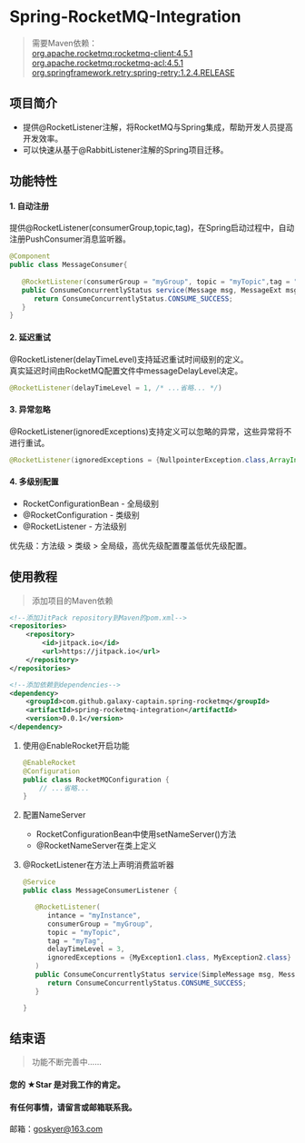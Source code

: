 # Spring-RocketMQ-Integration 
> 需要Maven依赖：<br> 
[org.apache.rocketmq:rocketmq-client:4.5.1](https://mvnrepository.com/artifact/org.apache.rocketmq/rocketmq-client/4.5.1)<br>
[org.apache.rocketmq:rocketmq-acl:4.5.1](https://mvnrepository.com/artifact/org.apache.rocketmq/rocketmq-acl/4.5.1)<br>
[org.springframework.retry:spring-retry:1.2.4.RELEASE](https://mvnrepository.com/artifact/org.springframework.retry/spring-retry/1.2.4.RELEASE)

## 项目简介 
* 提供@RocketListener注解，将RocketMQ与Spring集成，帮助开发人员提高开发效率。
* 可以快速从基于@RabbitListener注解的Spring项目迁移。

## 功能特性
#### 1. 自动注册
提供@RocketListener(consumerGroup,topic,tag)，在Spring启动过程中，自动注册PushConsumer消息监听器。
```java
@Component
public class MessageConsumer{
    
   @RocketListener(consumerGroup = "myGroup", topic = "myTopic",tag = "myTag")
   public ConsumeConcurrentlyStatus service(Message msg, MessageExt msgx, ConsumeConcurrentlyContext context) {
      return ConsumeConcurrentlyStatus.CONSUME_SUCCESS;
   }
}
```
#### 2. 延迟重试
@RocketListener(delayTimeLevel)支持延迟重试时间级别的定义。<br>
真实延迟时间由RocketMQ配置文件中messageDelayLevel决定。
```java
@RocketListener(delayTimeLevel = 1, /* ...省略... */)
```

#### 3. 异常忽略
@RocketListener(ignoredExceptions)支持定义可以忽略的异常，这些异常将不进行重试。
```java
@RocketListener(ignoredExceptions = {NullpointerException.class,ArrayIndexOutOfBoundsException.class})
```

#### 4. 多级别配置
* RocketConfigurationBean - 全局级别
* @RocketConfiguration - 类级别
* @RocketListener - 方法级别

优先级：方法级 > 类级 > 全局级，高优先级配置覆盖低优先级配置。

## 使用教程
> 添加项目的Maven依赖
```xml
<!--添加JitPack repository到Maven的pom.xml-->
<repositories>
    <repository>
        <id>jitpack.io</id>
        <url>https://jitpack.io</url>
    </repository>
</repositories>

<!--添加依赖到dependencies-->
<dependency>
    <groupId>com.github.galaxy-captain.spring-rocketmq</groupId>
    <artifactId>spring-rocketmq-integration</artifactId>
    <version>0.0.1</version>
</dependency>
```


1. 使用@EnableRocket开启功能
   ```java
   @EnableRocket
   @Configuration
   public class RocketMQConfiguration {
       // ...省略... 
   }
   ```
2. 配置NameServer
   * RocketConfigurationBean中使用setNameServer()方法
   * @RocketNameServer在类上定义

3. @RocketListener在方法上声明消费监听器
    ```java
    @Service
    public class MessageConsumerListener {
    
       @RocketListener(
          intance = "myInstance",
          consumerGroup = "myGroup",
          topic = "myTopic",
          tag = "myTag",
          delayTimeLevel = 3,
          ignoredExceptions = {MyException1.class, MyException2.class}
       )
       public ConsumeConcurrentlyStatus service(SimpleMessage msg, MessageExt msgx, ConsumeConcurrentlyContext ctx) {
          return ConsumeConcurrentlyStatus.CONSUME_SUCCESS;
       }
 
    }
    ```

## 结束语
> 功能不断完善中......

#### 您的 ★Star 是对我工作的肯定。
#### 有任何事情，请留言或邮箱联系我。
邮箱：goskyer@163.com
